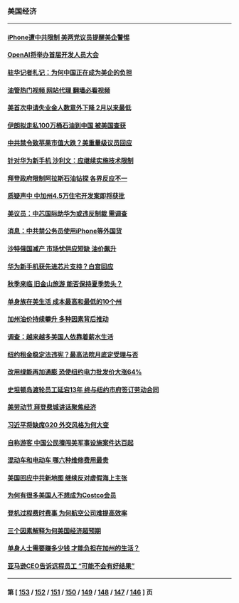 ### 美国经济
---
#### [iPhone遭中共限制 美两党议员提醒美企警惕](../../pages/ncid1078158/n14069525.md?09082045) 
#### [OpenAI将举办首届开发人员大会](../../pages/ncid1078158/n14069299.md?09082045) 
#### [驻华记者札记：为何中国正在成为美企的负担](../../pages/ncid1078158/n14069113.md?09082045) 
#### [油管热门视频 网站代理 翻墙必看视频](http://138.2.39.72:81/youtube.html?epic-marker?09082045)
#### [美首次申请失业金人数意外下降 2月以来最低](../../pages/ncid1078158/n14069002.md?09082045) 
#### [伊朗拟走私100万桶石油到中国 被美国查获](../../pages/ncid1078158/n14069092.md?09082045) 
#### [中共禁令致苹果市值大跌？美重量级议员回应](../../pages/ncid1078158/n14069017.md?09082045) 
#### [针对华为新手机 沙利文：应继续实施技术限制](../../pages/ncid1078158/n14068740.md?09082045) 
#### [拜登政府限制阿拉斯石油钻探 各界反应不一](../../pages/ncid1078158/n14068590.md?09082045) 
#### [质疑声中 中加州4.5万住宅开发案即将获批](../../pages/ncid1078158/n14068394.md?09082045) 
#### [美议员：中芯国际助华为或违反制裁 需调查](../../pages/ncid1078158/n14068241.md?09082045) 
#### [消息：中共禁公务员使用iPhone等外国货](../../pages/ncid1078158/n14068221.md?09082045) 
#### [沙特俄国减产 市场忧供应短缺 油价飙升](../../pages/ncid1078158/n14068054.md?09082045) 
#### [华为新手机获先进芯片支持？白宫回应](../../pages/ncid1078158/n14067867.md?09082045) 
#### [秋季来临 旧金山旅游 能否保持夏季势头？](../../pages/ncid1078158/n14067925.md?09082045) 
#### [单身族在美生活 成本最高和最低的10个州](../../pages/ncid1078158/n14067786.md?09082045) 
#### [加州油价持续攀升 多种因素背后推动](../../pages/ncid1078158/n14067772.md?09082045) 
#### [调查：越来越多美国人依靠着薪水生活](../../pages/ncid1078158/n14067361.md?09082045) 
#### [纽约租金稳定法违宪？最高法院月底定受理与否](../../pages/ncid1078158/n14067192.md?09082045) 
#### [改用绿能再加通膨 恐使纽约电力批发价大涨64%](../../pages/ncid1078158/n14067194.md?09082045) 
#### [史坦顿岛渡轮员工延宕13年 终与纽约市府签订劳动合同](../../pages/ncid1078158/n14067214.md?09082045) 
#### [美劳动节 拜登费城讲话聚焦经济](../../pages/ncid1078158/n14067068.md?09082045) 
#### [习近平将缺席G20 外交风格为何大变](../../pages/ncid1078158/n14066938.md?09082045) 
#### [自称游客 中国公民擅闯美军事设施案件达百起](../../pages/ncid1078158/n14066872.md?09082045) 
#### [混动车和电动车 哪六种维修费用最贵](../../pages/ncid1078158/n14060092.md?09082045) 
#### [美国回应中共新地图 继续反对虚假海上主张](../../pages/ncid1078158/n14066318.md?09082045) 
#### [为何有很多美国人不想成为Costco会员](../../pages/ncid1078158/n14063615.md?09082045) 
#### [登机过程费时费事 为何航空公司难提高效率](../../pages/ncid1078158/n14065493.md?09082045) 
#### [三个因素解释为何美国经济超预期](../../pages/ncid1078158/n14066022.md?09082045) 
#### [单身人士需要赚多少钱 才能负担在加州的生活？](../../pages/ncid1078158/n14065865.md?09082045) 
#### [亚马逊CEO告诉远程员工  “可能不会有好结果”](../../pages/ncid1078158/n14065840.md?09082045) 

---
#### 第 [ [153](./153.md?09082045) / [152](./152.md?09082045) / [151](./151.md?09082045) / [150](./150.md?09082045) / [149](./149.md?09082045) / [148](./148.md?09082045) / [147](./147.md?09082045) / [146](./146.md?09082045) ] 页

